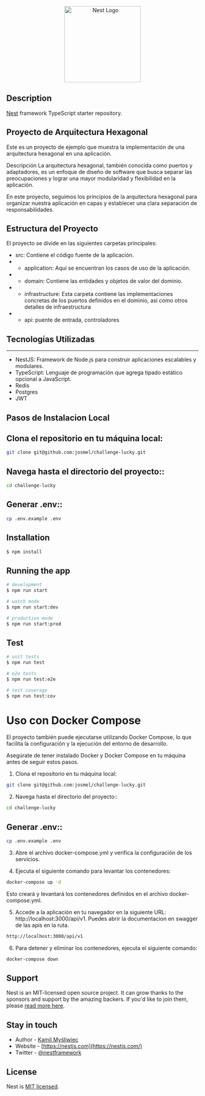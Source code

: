 <p align="center">
  <a href="http://nestjs.com/" target="blank"><img src="https://nestjs.com/img/logo-small.svg" width="200" alt="Nest Logo" /></a>
</p>

[circleci-image]: https://img.shields.io/circleci/build/github/nestjs/nest/master?token=abc123def456
[circleci-url]: https://circleci.com/gh/nestjs/nest


## Description

[Nest](https://github.com/nestjs/nest) framework TypeScript starter repository.


## Proyecto de Arquitectura Hexagonal
Este es un proyecto de ejemplo que muestra la implementación de una arquitectura hexagonal en una aplicación.

Descripción
La arquitectura hexagonal, también conocida como puertos y adaptadores, es un enfoque de diseño de software que busca separar las preocupaciones y lograr una mayor modularidad y flexibilidad en la aplicación.

En este proyecto, seguimos los principios de la arquitectura hexagonal para organizar nuestra aplicación en capas y establecer una clara separación de responsabilidades.

## Estructura del Proyecto
El proyecto se divide en las siguientes carpetas principales:

* src: Contiene el código fuente de la aplicación.
* * application: Aquí se encuentran los casos de uso de la aplicación.
* * domain: Contiene las entidades y objetos de valor del dominio.
* * infrastructure: Esta carpeta contiene las implementaciones concretas de los puertos definidos en el dominio, así como otros detalles de infraestructura
* * api: puente de entrada, controladores
## Tecnologías Utilizadas
***

* NestJS: Framework de Node.js para construir aplicaciones escalables y modulares.
* TypeScript: Lenguaje de programación que agrega tipado estático opcional a JavaScript.
* Redis
* Postgres
* JWT




## Pasos de Instalacion Local

## Clona el repositorio en tu máquina local:
```bash
git clone git@github.com:josmel/challenge-lucky.git
```
## Navega hasta el directorio del proyecto::
```bash
cd challenge-lucky
```
## Generar .env::
```bash
cp .env.example .env
```
## Installation
```bash
$ npm install
```

## Running the app

```bash
# development
$ npm run start

# watch mode
$ npm run start:dev

# production mode
$ npm run start:prod
```

## Test

```bash
# unit tests
$ npm run test

# e2e tests
$ npm run test:e2e

# test coverage
$ npm run test:cov
```

# Uso con Docker Compose
El proyecto también puede ejecutarse utilizando Docker Compose, lo que facilita la configuración y la ejecución del entorno de desarrollo.


Asegúrate de tener instalado Docker y Docker Compose en tu máquina antes de seguir estos pasos.

1. Clona el repositorio en tu máquina local:
```bash
git clone git@github.com:josmel/challenge-lucky.git
```
2. Navega hasta el directorio del proyecto::
```bash
cd challenge-lucky
```
## Generar .env::
```bash
cp .env.example .env
```

3. Abre el archivo docker-compose.yml y verifica la configuración de los servicios.

4. Ejecuta el siguiente comando para levantar los contenedores:
```bash
docker-compose up -d
```
Esto creará y levantará los contenedores definidos en el archivo docker-compose.yml.

5. Accede a la aplicación en tu navegador en la siguiente URL: http://localhost:3000/api/v1. Puedes abrir  la documentacion en swagger de las apis en la ruta.

```bash
http://localhost:3000/api/v1
```

6. Para detener y eliminar los contenedores, ejecuta el siguiente comando:
```bash
docker-compose down

```


## Support

Nest is an MIT-licensed open source project. It can grow thanks to the sponsors and support by the amazing backers. If you'd like to join them, please [read more here](https://docs.nestjs.com/support).

## Stay in touch

- Author - [Kamil Myśliwiec](https://kamilmysliwiec.com)
- Website - [https://nestjs.com](https://nestjs.com/)
- Twitter - [@nestframework](https://twitter.com/nestframework)

## License

Nest is [MIT licensed](LICENSE).
